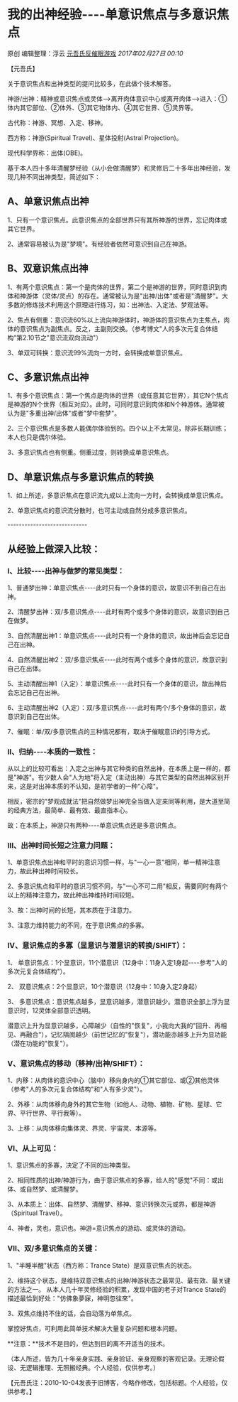 # 我的出神经验----单意识焦点与多意识焦点

原创 编辑整理：浮云 [元吾氏反催眠游戏](javascript:void(0);) *2017年02月27日 00:10*

【元吾氏】



关于意识焦点和出神类型的提问比较多，在此做个技术解答。



神游/出神：精神或意识焦点或灵体-->离开肉体意识中心或离开肉体-->进入：①体内其它部位、②体外、③其它物体内、④其它世界、⑤灵界等。



古代称：神游、冥想、入定、移神。

西方称：神游(Spiritual Travel)、星体投射(Astral Projection)。

现代科学界称：出体(OBE)。



基于本人四十多年清醒梦经验（从小会做清醒梦）和灵修后二十多年出神经验，发现几种不同出神类型，简述如下：



## A、单意识焦点出神



1、只有一个意识焦点。此意识焦点的全部世界只有其所神游的世界，忘记肉体或其它世界。



2、通常容易被认为是"梦境"。有经验者依然可意识到自己在神游。



## B、双意识焦点出神



1、有两个意识焦点：第一个是肉体的世界，第二个是神游的世界，同时意识到肉体和神游体（灵体/灵点）的存在。通常被认为是"出神/出体"或者是"清醒梦"。大多数的修炼技术利用这个原理进行练习，如：出神法、入定法、梦观法等。



2、焦点有侧重：意识流60%以上流向神游体时，神游体的意识焦点为主焦点，肉体的意识焦点为副焦点。反之，主副则交换。（参考博文"人的多次元复合体结构"第2.10节之"意识流双向流动"）



3、单双可转换：意识流99%流向一方时，会转换成单意识焦点。



## C、多意识焦点出神

1、有多个意识焦点：第一个焦点是肉体的世界（或任意其它世界），其它N个焦点是神游的N个世界（相互对应）。此时，可同时意识到肉体和N个神游体。通常被认为是"多重出神/出体"或者"梦中套梦"。



2、三个意识焦点是多数人能偶尔体验到的。四个以上不太常见，除非长期训练；本人也只是偶尔体验。



3、多意识焦点也有侧重。侧重过度，则转换成单意识焦点。



## D、单意识焦点与多意识焦点的转换



1、如上所述，多意识焦点在意识流九成以上流向一方时，会转换成单意识焦点。



2、单意识焦点的意识流分散时，也可主动或自然分成多意识焦点。



\----------------------------



## 从经验上做深入比较：



### I、比较----出神与做梦的常见类型：



1、普通梦出神：单意识焦点----此时只有一个身体的意识，故意识不到自己在出神。



2、清醒梦出神：双/多意识焦点----此时有两个或多个身体的意识，故意识到自己在做梦。



3、自然清醒出神1：单意识焦点----此时只有一个身体的意识，故出神后会忘记自己在出神。



4、自然清醒出神2：双/多意识焦点----此时有两个或多个身体的意识，故意识到自己在出体。



5、主动清醒出神1（入定）：单意识焦点----此时只有一个身体的意识，故出神后会忘记自己在出神。



6、主动清醒出神2（入定）：双/多意识焦点----此时有两个/多个身体的意识，故意识到自己在出体。



7、催眠：单/双/多意识焦点的三种情况都有，取决于催眠意识的引导方式。



### II、归纳----本质的一致性：



从以上的比较可看出：入定之出神与其它种类的自然出神，在本质上是一样的，都是"神游"。有少数人会"人为地"将入定（主动出神）与其它类型的自然出神区别开来，这是对出神本质的不认知，是初学者的一种"心障"。



相反，密宗的"梦观成就法"把自然做梦出神完全当做入定来同等利用，是大道至简的经典方法，最简单、最有效、最直指本心。



故：在本质上，神游只有两种----单意识焦点还是多意识焦点。



### III、出神时间长短之注意力问题：



1、单意识焦点出神和平时的意识习惯一样，与"一心一意"相同，单一精神注意力，故此种出神时间较长。



2、多意识焦点和平时的意识习惯不同，与"一心不可二用"相反，需要同时有两个以上的精神注意力，故此种出神维持时间较短。



3、故：出神时间的长短，其本质在于注意力。



3、注意力维持能力的不同，在于意识焦点的多寡。



### IV、意识焦点的多寡（显意识与潜意识的转换/SHIFT）：



1、 单意识焦点：1个显意识，11个潜意识（12身中：11身入定1身起----参考"人的多次元复合体结构"）。



2、 双意识焦点：2个显意识，10个潜意识（12身中：10身入定2身起）



3、 多意识焦点：意识焦点越多，显意识越多，潜意识越少。潜意识全部上浮为显意识时，12灵体全部意识透明。



潜意识上升为显意识越多，心障越少（自性的"恢复"，小我向大我的"回升、再相见、再融合"），记忆隔阂越少（前世记忆的"恢复"），潜功能亦越多上升为显功能（潜在功能的"恢复"）。



### V、意识焦点的移动（移神/出神/SHIFT）：



1、内移：从肉体的意识中心（脑中）移向身内的①其它部位、或②其他灵体（参考"人的多次元复合体结构"和"人有多少灵"）。



2、外移：从肉体移向身外的其它生物（如他人、动物、植物、矿物、星球、它界、平行世界、平行我等）。



3、上移：从肉体移向集体灵、界灵、宇宙灵、本源等。



### VI、从上可见：



1、意识焦点的多寡，决定了不同的出神类型。



2、相同性质的出神/神游行为，由于意识焦点的多寡，给人的"感觉"不同：或出体、或自然梦、或清醒梦。



3、从本质上：出体、自然梦、清醒梦、移神、意识转换次元或界，都是神游（Spiritual Travel）。



4、神者，灵也，意识也。神游=意识焦点的游动、或灵体的游动。



### VII、双/多意识焦点的关键：



1、"半睡半醒"状态（西方称：Trance State）是双意识焦点的状态。



2、维持这个状态，是维持双意识焦点的出神/神游状态之最常见、最有效、最关键的方法之一。 从本人几十年灵修经验的积累，发现中国的老子对Trance State的描述最恰到好处："仿佛象夢寐，神明忽往來"。



3、双焦点维持不住的话，会自动落为单焦点。



掌控好焦点，可利用此简单技术解决大量复杂问题和根本问题。



**注意：**技术不是目的，但达到目的离不开适当的技术。



（本人所述，皆为几十年亲身实践、亲身验证、亲身观察的客观记录。无理论假设、无逻辑推理、无照搬经典。个人经验，仅供参考。）



【元吾氏注：2010-10-04发表于旧博客，今略作修改，包括标题。个人经验，仅供参考。】